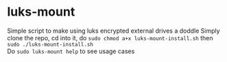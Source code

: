 # luks-mount
Simple script to make using luks encrypted external drives a doddle
Simply clone the repo, cd into it, do `sudo chmod a+x luks-mount-install.sh` then `sudo ./luks-mount-install.sh`<br>
Do `sudo luks-mount help` to see usage cases
